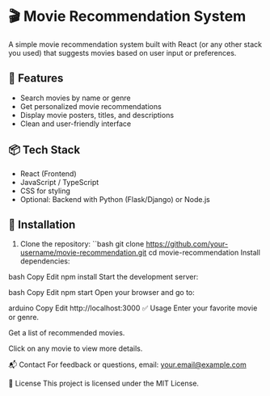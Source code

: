 # 🎬 Movie Recommendation System

A simple movie recommendation system built with React (or any other stack you used) that suggests movies based on user input or preferences.

## 🚀 Features

- Search movies by name or genre
- Get personalized movie recommendations
- Display movie posters, titles, and descriptions
- Clean and user-friendly interface

## 📦 Tech Stack

- React (Frontend)
- JavaScript / TypeScript
- CSS for styling
- Optional: Backend with Python (Flask/Django) or Node.js


## 📁 Installation

1. Clone the repository:
``bash
git clone https://github.com/your-username/movie-recommendation.git
cd movie-recommendation
Install dependencies:

bash
Copy
Edit
npm install
Start the development server:

bash
Copy
Edit
npm start
Open your browser and go to:

arduino
Copy
Edit
http://localhost:3000
✅ Usage
Enter your favorite movie or genre.

Get a list of recommended movies.

Click on any movie to view more details.

📬 Contact
For feedback or questions, email: your.email@example.com

📄 License
This project is licensed under the MIT License.
